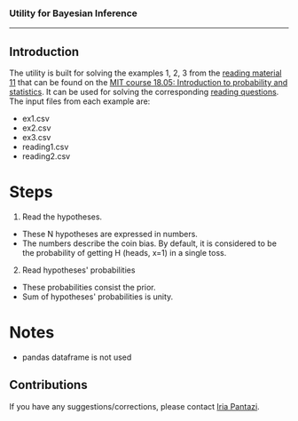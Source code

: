 ### Utility for Bayesian Inference
---


## Introduction
The utility is built for solving the examples 1, 2, 3 from 
the [reading material 11](https://ocw.mit.edu/courses/mathematics/18-05-introduction-to-probability-and-statistics-spring-2014/readings/MIT18_05S14_Reading11.pdf) 
that can be found on the [MIT course 18.05: Introduction to probability and statistics](https://ocw.mit.edu/courses/mathematics/18-05-introduction-to-probability-and-statistics-spring-2014/readings/).
It can be used for solving the corresponding 
[reading questions](https://ocw.mit.edu/courses/mathematics/18-05-introduction-to-probability-and-statistics-spring-2014/readings/reading-questions-11/).
The input files from each example are:
 - ex1.csv
 - ex2.csv
 - ex3.csv
 - reading1.csv
 - reading2.csv


# Steps

1. Read the hypotheses.
  - These N hypotheses are expressed in numbers.
  - The numbers describe the coin bias. By default, it is 
    considered to be the probability of getting H 
    (heads, x=1) in a single toss.
  
2. Read hypotheses' probabilities
  - These probabilities consist the prior.
  - Sum of hypotheses' probabilities is unity.

# Notes
  - pandas dataframe is not used

## Contributions
If you have any suggestions/corrections,
please contact [Iria Pantazi](iria.a.pantazi@gmail.com).